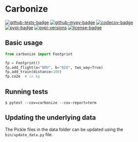 Carbonize
=========

[![github-tests-badge]][github-tests]
[![github-mypy-badge]][github-mypy]
[![codecov-badge]][codecov]
[![pypi-badge]][pypi]
[![pypi-versions]][pypi]
[![license-badge]](LICENSE)


Basic usage
-----------

```python
from carbonize import Footprint

fp = Footprint()
fp.add_flight(a="BRU", b="BIO", two_way=True)
fp.add_train(distance=100)
fp.co2e  # in kg
```

Running tests
-------------

    $ pytest --cov=carbonize --cov-report=term

Updating the underlying data
----------------------------

The Pickle files in the data folder can be updated using the `bin/update_data.py` file.


[codecov]: https://codecov.io/gh/eillarra/carbonize
[codecov-badge]: https://codecov.io/gh/eillarra/carbonize/branch/master/graph/badge.svg
[github-mypy]: https://github.com/eillarra/carbonize/actions?query=workflow%3Amypy
[github-mypy-badge]: https://github.com/eillarra/carbonize/workflows/mypy/badge.svg
[github-tests]: https://github.com/eillarra/carbonize/actions?query=workflow%3Atests
[github-tests-badge]: https://github.com/eillarra/carbonize/workflows/tests/badge.svg
[license-badge]: https://img.shields.io/badge/license-MIT-blue.svg
[pypi]: https://pypi.org/project/carbonize/
[pypi-badge]: https://badge.fury.io/py/carbonize.svg
[pypi-versions]: https://img.shields.io/pypi/pyversions/carbonize.svg
